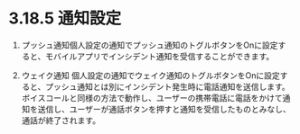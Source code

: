# 3.18.5 通知設定

1. プッシュ通知個人設定の通知でプッシュ通知のトグルボタンをOnに設定すると、モバイルアプリでインシデント通知を受信することができます。



2. ウェイク通知 個人設定の通知でウェイク通知のトグルボタンをOnに設定すると、プッシュ通知とは別にインシデント発生時に電話通知を送信します。ボイスコールと同様の方法で動作し、ユーザーの携帯電話に電話をかけて通知を送信し、ユーザーが通話ボタンを押すと通知を受信したものとみなし、通話が終了されます。
